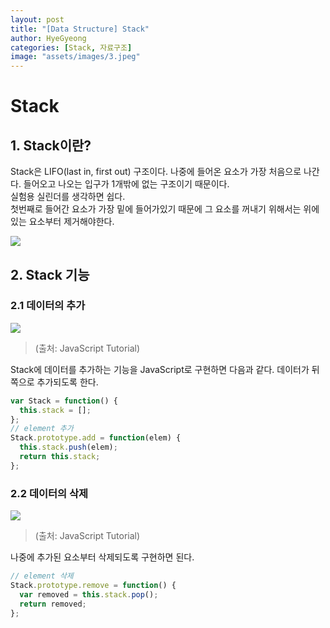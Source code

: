 ```yaml
---
layout: post
title: "[Data Structure] Stack"
author: HyeGyeong
categories: [Stack, 자료구조]
image: "assets/images/3.jpeg"
---
```


# Stack

## 1. Stack이란?

Stack은 LIFO(last in, first out) 구조이다. 나중에 들어온 요소가 가장 처음으로 나간다. 들어오고 나오는 입구가 1개밖에 없는 구조이기 때문이다.<br/>
실험용 실린더를 생각하면 쉽다. <br/>
첫번째로 들어간 요소가 가장 밑에 들어가있기 때문에 그 요소를 꺼내기 위해서는 위에 있는 요소부터 제거해야한다.

<img src="https://upload.wikimedia.org/wikipedia/commons/thumb/2/29/Data_stack.svg/300px-Data_stack.svg.png">

## 2. Stack 기능

### 2.1 데이터의 추가

<img src="http://www.javascripttutorial.net/wp-content/uploads/2016/08/JavaScript-Stack-Push-Operations.png"></img>

> (출처: JavaScript Tutorial)

Stack에 데이터를 추가하는 기능을 JavaScript로 구현하면 다음과 같다. 데이터가 뒤쪽으로 추가되도록 한다.<br/>

```javascript
var Stack = function() {
  this.stack = [];
};
// element 추가
Stack.prototype.add = function(elem) {
  this.stack.push(elem);
  return this.stack;
};
```

### 2.2 데이터의 삭제

<img src="http://www.javascripttutorial.net/wp-content/uploads/2016/08/JavaScrippt-Stack-Pop.png"></img>

> (출처: JavaScript Tutorial)

나중에 추가된 요소부터 삭제되도록 구현하면 된다.

```javascript
// element 삭제
Stack.prototype.remove = function() {
  var removed = this.stack.pop();
  return removed;
};
```
